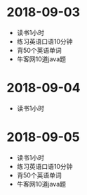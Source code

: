 
# 2018-09-03
* 读书1小时
* 练习英语口语10分钟
* 背50个英语单词
* 牛客网10道java题

# 2018-09-04
* 读书1小时

# 2018-09-05
* 读书1小时
* 练习英语口语10分钟
* 背50个英语单词
* 牛客网10道java题
